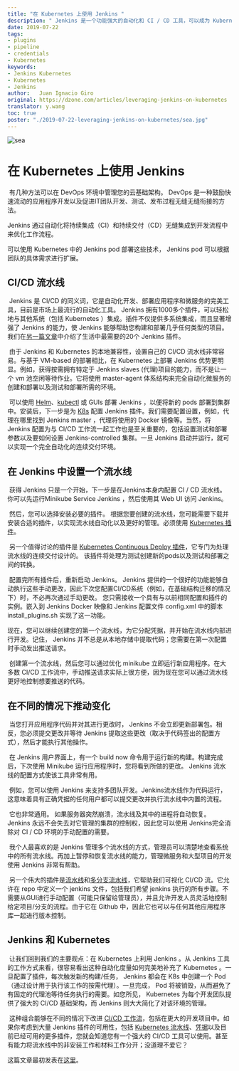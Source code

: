 ```yaml
---
title: "在 Kubernetes 上使用 Jenkins "
description: " Jenkins 是一个功能强大的自动化和 CI / CD 工具，可以成为 Kubernetes 流水线的重要组成部分。"
date: 2019-07-22
tags: 
- plugins
- pipeline
- credentials 
- Kubernetes
keywords:
- Jenkins Kubernetes
- Kubernetes
- Jenkins
author:   Juan Ignacio Giro
original: https://dzone.com/articles/leveraging-jenkins-on-kubernetes
translator: y.wang
toc: true  
poster: "./2019-07-22-leveraging-jenkins-on-kubernetes/sea.jpg"
---
```


![sea](sea.jpg)
# 在 Kubernetes 上使用 Jenkins     

​    有几种方法可以在 DevOps 环境中管理您的云基础架构。 DevOps 是一种鼓励快速流动的应用程序开发以及促进IT团队开发、测试、发布过程无缝无缝衔接的方法。

   Jenkins 通过自动化将持续集成（CI）和持续交付（CD）无缝集成到开发流程中来优化工作流程。 

可以使用 Kubernetes 中的 Jenkins pod 部署这些技术， Jenkins pod 可以根据团队的具体需求进行扩展。 

## **CI/CD** **流水线**

​    Jenkins 是 CI/CD 的同义词，它是自动化开发、部署应用程序和微服务的完美工具，目前是市场上最流行的自动化工具。 Jenkins 拥有1000多个插件，可以轻松地与其他系统（包括 Kubernetes ）集成。插件不仅提供多系统集成，而且显著增强了 Jenkins 的能力，使 Jenkins 能够帮助您构建和部署几乎任何类型的项目。我们在[另一篇文章](https://caylent.com/jenkins-plugins/)中介绍了生活中最需要的20个 Jenkins 插件。 

​    由于 Jenkins 和 Kubernetes 的本地兼容性，设置自己的 CI/CD 流水线非常容易。与基于 VM-based 的部署相比，在 Kubernetes 上部署 Jenkins 优势更明显。例如，获得按需拥有特定于 Jenkins slaves (代理)项目的能力，而不是让一个 vm 池空闲等待作业。它将使用 master-agent  体系结构来完全自动化微服务的创建和部署以及测试和部署所需的环境。 

​    可以使用 [Helm](https://github.com/helm/helm)、[kubectl](https://kubernetes.io/docs/tasks/tools/install-kubectl/) 或 GUIs 部署 Jenkins ，以便将新的 pods 部署到集群中。安装后，下一步是为 [K8s](https://plugins.jenkins.io/kubernetes) 配置 Jenkins 插件。我们需要配置设置，例如，代理在哪里找到 Jenkins master ，代理将使用的 Docker 镜像等。当然，将 Jenkins 配置为与 CI/CD 工作流一起工作也是至关重要的，包括设置测试和部署参数以及要如何设置 Jenkins-controlled 集群。一旦 Jenkins 启动并运行，就可以实现一个完全自动化的连续交付环境。 

## **在** **Jenkins** **中设置一个流水线**

​    获得 Jenkins 只是一个开始，下一步是在Jenkins本身内配置 CI / CD 流水线。 你可以先运行Minikube Service Jenkins ，然后使用其 Web UI 访问 Jenkins。

​    然后，您可以选择安装必要的插件。 根据您要创建的流水线，您可能需要下载并安装合适的插件，以实现流水线自动化以及更好的管理。必须使用 [Kubernetes 插件](https://plugins.jenkins.io/kubernetes)。

​    另一个值得讨论的插件是 [Kubernetes Continuous Deploy 插件](https://plugins.jenkins.io/kubernetes-cd)，它专门为处理流水线的连续交付设计的。 该插件将处理为测试创建新的pods以及测试和部署之间的转换。

​    配置完所有插件后，重新启动 Jenkins。 Jenkins 提供的一个很好的功能能够自动执行这些手动更改，因此下次您配置CI/CD系统（例如，在基础结构迁移的情况下）时，不必再次通过手动更改。 您只需接收一个具有与以前相同配置和插件的实例。嵌入到 Jenkins Docker 映像和 Jenkins 配置文件 config.xml 中的脚本 install_plugins.sh 实现了这一功能。

​    现在，您可以继续创建您的第一个流水线，为它分配凭据，并开始在流水线内部进行开发。记住， Jenkins 并不总是从本地存储中提取代码；您需要在第一次配置时手动发出推送请求。

​    创建第一个流水线，然后您可以通过优化 minikube 立即运行新应用程序。在大多数 CI/CD 工作流中，手动推送请求实际上很方便，因为现在您可以通过流水线更好地控制想要推送的代码。 

## **在不同的情况下推动变化** 

​    当您打开应用程序代码并对其进行更改时， Jenkins 不会立即更新部署包。相反，您必须提交更改并等待 Jenkins 提取这些更改（取决于代码签出的配置方式），然后才能执行其他操作。

​    在 Jenkins 用户界面上，有一个 build now 命令用于运行新的构建。构建完成后，下次使用 Minikube 运行应用程序时，您将看到所做的更改。 Jenkins 流水线的配置方式使该工具非常有用。 

​    例如，您可以使用 Jenkins 来支持多团队开发。Jenkins流水线作为代码运行，这意味着具有正确凭据的任何用户都可以提交更改并执行流水线中内置的流程。 

​    它也非常通用。 如果服务器突然崩溃，流水线及其中的进程将自动恢复。 Jenkins 永远不会失去对它管理的集群的控制权，因此您可以使用 Jenkins完全消除对 CI / CD 环境的手动配置的需要。 

​    我个人最喜欢的是 Jenkins 管理多个流水线的方式，管理员可以清楚地查看系统中的所有流水线。再加上暂停和恢复流水线的能力，管理微服务和大型项目的开发使用 Jenkins 非常有帮助。 

​    另一个伟大的插件是[流水线](https://github.com/jenkinsci/pipeline-plugin)和[多分支流水线](https://plugins.jenkins.io/workflow-multibranch)，它帮助我们可视化 CI/CD 流。它允许在 repo 中定义一个 jenkins 文件，包括我们希望 jenkins 执行的所有步骤。不需要从GUI进行手动配置（可能只保留给管理员），并且允许开发人员灵活地控制给定项目/分支的流程。由于它在 Github 中，因此它也可以与任何其他应用程序库一起进行版本控制。

## **Jenkins**  **和**  **Kubernetes**

​    让我们回到我们的主要观点：在 Kubernetes 上利用 Jenkins 。从 Jenkins 工具的工作方式来看，很容易看出这种自动化度量如何完美地补充了 Kubernetes 。一旦配置了插件，每次触发新的构建/任务， Jenkins 都会在 K8s 中创建一个 Pod （通过设计用于执行该工作的按需代理）。一旦完成， Pod 将被销毁，从而避免了有固定的代理池等待任务执行的需要。如您所见， Kubernetes 为每个开发团队提供了强大的 CI/CD 基础架构，而 Jenkins 则大大简化了对该环境的管理。 

​    这种组合能够在不同的情况下改进 [CI/CD 工作流](https://dzone.com/articles/learn-how-to-setup-a-cicd-pipeline-from-scratch)，包括在更大的开发项目中。如果你考虑到大量 Jenkins 插件的可用性，包括 [Kubernetes 流水线](https://plugins.jenkins.io/kubernetes-pipeline-steps)、[凭据](https://plugins.jenkins.io/kubernetes-credentials)以及目前已经可用的更多插件，您就会知道您有一个强大的 CI/CD 工具可以使用。甚至有能力将流水线中的非安装工作和材料工作分开；没道理不爱它？  

这篇文章最初发表在[这里](https://caylent.com/leveraging-jenkins-on-kubernetes/)。 

 

 